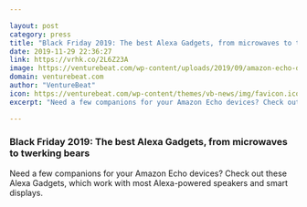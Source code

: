 ```yaml
---

layout: post
category: press
title: "Black Friday 2019: The best Alexa Gadgets, from microwaves to twerking bears"
date: 2019-11-29 22:36:27
link: https://vrhk.co/2L6Z23A
image: https://venturebeat.com/wp-content/uploads/2019/09/amazon-echo-dot-2019-e1571958500413.jpg?w=1200&strip=all
domain: venturebeat.com
author: "VentureBeat"
icon: https://venturebeat.com/wp-content/themes/vb-news/img/favicon.ico
excerpt: "Need a few companions for your Amazon Echo devices? Check out these Alexa Gadgets, which work with most Alexa-powered speakers and smart displays."

---
```


### Black Friday 2019: The best Alexa Gadgets, from microwaves to twerking bears

Need a few companions for your Amazon Echo devices? Check out these Alexa Gadgets, which work with most Alexa-powered speakers and smart displays.